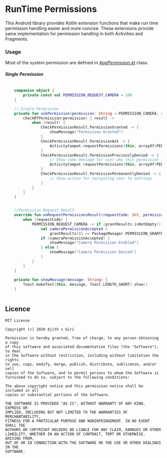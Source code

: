 # RunTime Permissions

This Android library provides Kotlin extension functions that make run time permission handling easier and more concise. These extensions provide same implementation for permission handling in both Activities and Fragments.

### Usage
Most of the system permission are defined in *[AppPermission.kt](https://github.com/ajithvgiri/runtimepermission/blob/master/library/src/main/java/com/ajithvgiri/runtimepermissions/AppPermissions.kt)* class.

##### Single Permission

``` kotlin

    companion object {
        private const val PERMISSION_REQUEST_CAMERA = 100
    }

    // Single Permission
    private fun askPermission(permission: String = PERMISSION_CAMERA, requestCode: Int = PERMISSION_REQUEST_CAMERA) {
        checkRTPermission(permission) { result ->
            when (result) {
                CheckPermissionResult.PermissionGranted -> {
                    showMessage("Permission Granted")
                }
                CheckPermissionResult.PermissionAsk -> {
                    ActivityCompat.requestPermissions(this, arrayOf(PERMISSION_CAMERA), requestCode)
                }
                CheckPermissionResult.PermissionPreviouslyDenied -> {
                    // Show some message for user why this permission is needed
                    ActivityCompat.requestPermissions(this, arrayOf(PERMISSION_CAMERA), requestCode)
                }
                CheckPermissionResult.PermissionPermanentlyDenied -> {
                    // Show action for navigating user to settings 
                }
            }
        }
    }


    //Permission Request Result
    override fun onRequestPermissionsResult(requestCode: Int, permissions: Array<String>, grantResults: IntArray) {
        when (requestCode) {
            PERMISSION_REQUEST_CAMERA -> if (grantResults.isNotEmpty()) {
                val cameraPermissionAccepted =
                    grantResults[0] == PackageManager.PERMISSION_GRANTED
                if (cameraPermissionAccepted) {
                    showMessage("Camera Permission Enabled")
                } else {
                    showMessage("Camera Permission Denied")
                }
            }
        }
    }
    
    private fun showMessage(message: String) {
        Toast.makeText(this, message, Toast.LENGTH_SHORT).show()
    }



```




## Licence
```
MIT License

Copyright (c) 2020 Ajith v Giri

Permission is hereby granted, free of charge, to any person obtaining a copy
of this software and associated documentation files (the "Software"), to deal
in the Software without restriction, including without limitation the rights
to use, copy, modify, merge, publish, distribute, sublicense, and/or sell
copies of the Software, and to permit persons to whom the Software is
furnished to do so, subject to the following conditions:

The above copyright notice and this permission notice shall be included in all
copies or substantial portions of the Software.

THE SOFTWARE IS PROVIDED "AS IS", WITHOUT WARRANTY OF ANY KIND, EXPRESS OR
IMPLIED, INCLUDING BUT NOT LIMITED TO THE WARRANTIES OF MERCHANTABILITY,
FITNESS FOR A PARTICULAR PURPOSE AND NONINFRINGEMENT. IN NO EVENT SHALL THE
AUTHORS OR COPYRIGHT HOLDERS BE LIABLE FOR ANY CLAIM, DAMAGES OR OTHER
LIABILITY, WHETHER IN AN ACTION OF CONTRACT, TORT OR OTHERWISE, ARISING FROM,
OUT OF OR IN CONNECTION WITH THE SOFTWARE OR THE USE OR OTHER DEALINGS IN THE
SOFTWARE.
```